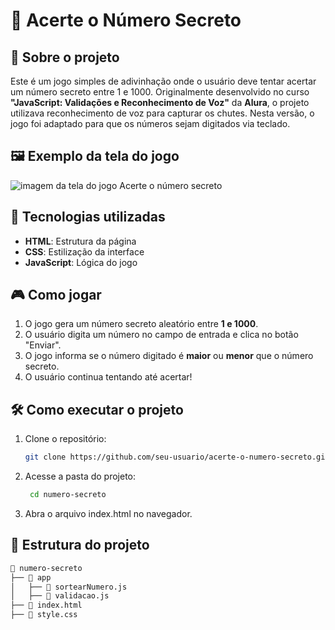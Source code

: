 # 🎯 Acerte o Número Secreto

## 📌 Sobre o projeto

Este é um jogo simples de adivinhação onde o usuário deve tentar acertar um número secreto entre 1 e 1000. Originalmente desenvolvido no curso **"JavaScript: Validações e Reconhecimento de Voz"** da **Alura**, o projeto utilizava reconhecimento de voz para capturar os chutes. Nesta versão, o jogo foi adaptado para que os números sejam digitados via teclado.

## 🖼️ Exemplo da tela do jogo

![imagem da tela do jogo Acerte o número secreto](https://github.com/user-attachments/assets/d62c173f-78e4-4386-8a51-6ec932b912e5)


## 🚀 Tecnologias utilizadas

- **HTML**: Estrutura da página
- **CSS**: Estilização da interface
- **JavaScript**: Lógica do jogo

## 🎮 Como jogar

1. O jogo gera um número secreto aleatório entre **1 e 1000**.
2. O usuário digita um número no campo de entrada e clica no botão "Enviar".
3. O jogo informa se o número digitado é **maior** ou **menor** que o número secreto.
4. O usuário continua tentando até acertar!

## 🛠️ Como executar o projeto

1. Clone o repositório:
   ```bash
   git clone https://github.com/seu-usuario/acerte-o-numero-secreto.git

2. Acesse a pasta do projeto:
   ```bash
    cd numero-secreto
   
3. Abra o arquivo index.html no navegador.

## 📂 Estrutura do projeto

```bash
📁 numero-secreto
├── 📂 app
│   ├── 📄 sortearNumero.js
│   ├── 📄 validacao.js
├── 📄 index.html
├── 📄 style.css

